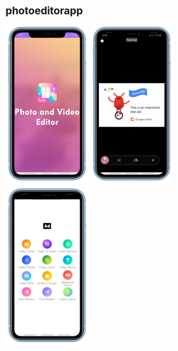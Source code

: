 # photoeditorapp

<img src="https://raw.githubusercontent.com/poornaprakash-it19/photoeditorapp/master/Screenshot_20210104-185507_Pro%20Video%20Editor%20(1)_iphonexrblue_portrait.png" width="45%"></img> <img src="https://raw.githubusercontent.com/poornaprakash-it19/photoeditorapp/master/Screenshot_20210104-185510_Pro%20Video%20Editor_iphonexrblue_portrait.png" width="45%"></img>  <img src="https://raw.githubusercontent.com/poornaprakash-it19/photoeditorapp/master/Screenshot_20210104-185521_Pro%20Video%20Editor_iphonexrblue_portrait.png" width="45%"></img> 
